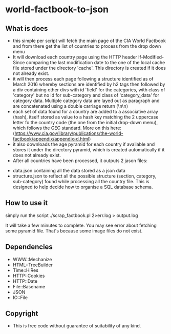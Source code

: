 # world-factbook-to-json

## What is does
* this simple per script will fetch the main page of the CIA World Factbook and from there get the list of countries to process from the drop down menu
* It will download each country page using the HTTP header If-Modified-Since comparing the last modification date to the one of the local cache file stored under the directory 'cache'. This directory is created if it does not already exist.
* it will then process each page following a structure identified as of March 2016 whereby sections are identified by h2 tags then followed by a div containing other divs with id 'field' for the categories, with class of 'category' but no id for sub-category and class of 'category_data' for category data. Multiple category data are layed out as paragraph and are concatenated using a double carriage return (\n\n)
* each set of data found for a country are added to a associative array (hash), itself stored as value to a hash key matching the 2 uppercase letter fo the country code (the one from the initial drop-down menu), which follows the GEC standard. More on this here: (https://www.cia.gov/library/publications/the-world-factbook/appendix/appendix-d.html)
* it also downloads the age pyramid for each country if available and stores it under the directory pyramid, which is created automatically if it does not already exist.
* After all countries have been processed, it outputs 2 jason files:
- data.json containing all the data stored as a json data
- structure.json to reflect all the possible structure (section, category, sub-category) found while processing all the country file. This is designed to help decide how to organise a SQL database schema.

## How to use it
simply run the script ./scrap_factbook.pl 2>err.log > output.log

It will take a few minutes to complete. You may see error about fetching some pyramid file. That's because some image files do not exist.

## Dependencies
* WWW::Mechanize
* HTML::TreeBuilder
* Time::HiRes
* HTTP::Cookies
* HTTP::Date
* File::Basename
* JSON
* IO::File

## Copyright
* This is free code without guarantee of suitability of any kind.
